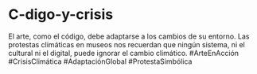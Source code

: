 # C-digo-y-crisis
El arte, como el código, debe adaptarse a los cambios de su entorno. Las protestas climáticas en museos nos recuerdan que ningún sistema, ni el cultural ni el digital, puede ignorar el cambio climático. #ArteEnAcción #CrisisClimática #AdaptaciónGlobal #ProtestaSimbólica
